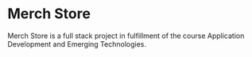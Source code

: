 # Merch Store

Merch Store is a full stack project in fulfillment of the course Application Development and Emerging Technologies.